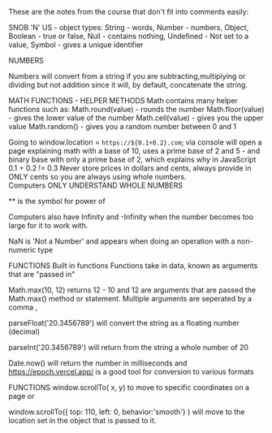 These are the notes from the course that don't fit into comments easily:

SNOB 'N' US - object types:
String - words,
Number - numbers,
Object,
Boolean - true or false,
Null - contains nothing,
Undefined - Not set to a value,
Symbol - gives a unique identifier

NUMBERS

Numbers will convert from a string if you are subtracting,multiplying or dividing but not addition since it will, by 
default, concatenate the string.

MATH FUNCTIONS - HELPER METHODS
Math contains many helper functions such as:
Math.round(value) - rounds the number
Math.floor(value) - gives the lower value of the number
Math.ceil(value) - gives you the upper value
Math.random() - gives you a random number between 0 and 1

Going to window.location = `https://${0.1+0.2}.com`; via console will open a page explaining math with a base of 10, 
uses a prime base of 2 and 5 - and binary base with only a prime base of 2, which explains why in JavaScript 0.1 + 
  0.2 != 0.3
Never store prices in dollars and cents, always provide in ONLY cents so you are always using whole numbers.  
  Computers ONLY UNDERSTAND WHOLE NUMBERS

** is the symbol for power of

Computers also have Infinity and -Infinity when the number becomes too large for it to work with.

NaN is 'Not a Number' and appears when doing an operation with a non-numeric type

FUNCTIONS
Built in functions
Functions take in data, known as arguments that are "passed in"

Math.max(10, 12) returns 12 - 10 and 12 are arguments that are passed the Math.max() method or statement. Multiple 
arguments are 
seperated by a comma ,

parseFloat('20.3456789') will convert the string as a floating number (decimal)

parseInt('20.3456789') will return from the string a whole number of 20

Date.now() will return the number in milliseconds and https://epoch.vercel.app/ is a good tool for conversion to 
various formats

FUNCTIONS
window.scrollTo( x, y) to move to specific coordinates on a page or

window.scrollTo({
top: 110, left: 0, behavior:'smooth'}
) will move to the location set in the object that is passed to it.


